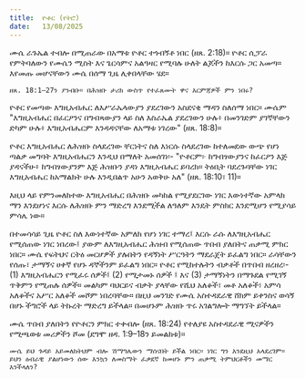 ```yaml
---
title:  ዮቶር (የትሮ)
date:   13/08/2025
---
```



ሙሴ ራጉኤል ተብሎ በሚጠራው በአማቱ ዮቶር ተጎብኝቶ ነበር (ዘጸ. 2:18)። ዮቶር ሲፓራ የምትባለውን የሙሴን ሚስት እና ጌርሳምና አልዓዛር የሚባሉ ሁለት ልጆችን ከእርሱ ጋር አመጣ። እየመጡ መሆናቸውን ሙሴ በሰማ ጊዜ ሊቀበላቸው ሄደ።

`ዘጸ. 18:1–27ን ያንብቡ። በሕዝቡ ታሪክ ውስጥ የተፈጸሙት ዋና እርምጃዎች ምን ነበሩ?`

ዮቶር የመጣው እግዚአብሔር ለእሥራኤላውያን ያደረገውን አስደናቂ ማዳን ስለሰማ ነበር። ሙሴም "እግዚአብሔር በፈርዖንና በግብጻውያን ላይ ስለ እስራኤል ያደረገውን ሁሉ፥ በመንገድም ያገኛቸውን ድካም ሁሉ፥ እግዚአብሔርም እንዳዳናቸው ለአማቱ ነገረው" (ዘጸ. 18:8)።

ዮቶር እግዚአብሔር ለሕዝቡ ስላደረገው ቸርነትና ስለ እነርሱ ስላደረገው ከተለመደው ውጭ የሆነ ጣልቃ መግባት እግዚአብሔርን እንዲህ በማለት አመሰገነ፡- "ዮቶርም፦ ከግብፃውያንና ከፈርዖን እጅ ያዳናችሁ፥ ከግብፃውያንም እጅ ሕዝቡን ያዳነ እግዚአብሔር ይባረክ። ትዕቢት ባደረጉባቸው ነገር እግዚአብሔር ከአማልክት ሁሉ እንዲበልጥ አሁን አወቅሁ አለ" (ዘጸ. 18:10፣ 11)።

እዚህ ላይ የምንመለከተው እግዚአብሔር በሕዝቡ መካከል የሚያደርገው ነገር እውነተኛው አምላክ ማን እንደሆነና እርሱ ለሕዝቡ ምን ማድረግ እንደሚችል ለዓለም እንዴት ምስክር እንደሚሆን የሚያሳይ ምሳሌ ነው።

በተመሳሳይ ጊዜ ዮቶር ስለ እውነተኛው አምለክ የሆነ ነገር ተማረ፤ እርሱ ራሱ ለእግዚአብሔር የሚሰጠው ነገር ነበረው፤ ያውም ለእግዚአብሔር ሕዝብ የሚሰጠው ጥበብ ያለበትና ጠቃሚ ምክር ነበር። ሙሴ የፍትህና ርትዕ መርሆዎች ያሉበትን የዳኝነት ሥርዓትን ማደራጀት ይፈልግ ነበር። ራሳቸውን የሰጡ፣ ታማኝና ሀቀኛ የሆኑ ዳኞችንም ይፈልግ ነበር። ዮቶር የሚከተሉትን ብቃቶች በጥበብ ዘረዘረ፡- (1) እግዚአብሔርን የሚፈሩ ሰዎች፤ (2) የሚታመኑ ሰዎች ፤ እና (3) ታማኝነትን በማጉደል የሚገኝ ጥቅምን የሚጠሉ ሰዎች። መልካም ባህርይና ብቃት ያላቸው የሺህ አለቆች፣ መቶ አለቆች፣ አምሳ አለቆችና አሥር አለቆች መሾም ነበረባቸው። በዚህ መንገድ የሙሴ አስተዳደራዊ ሸክም ይቀንስና ወሳኝ በሆኑ ችግሮች ላይ ትኩረት ማድረግ ይችላል። በመሆኑም ሕዝቡ ጥሩ አገልግሎት ማግኘት ይችላል።

ሙሴ ጥበብ ያለበትን የዮቶርን ምክር ተቀብሎ (ዘጸ. 18:24) የተለያዩ አስተዳደራዊ ሚናዎችን የሚጫወቱ መሪዎችን ሾመ (ደግሞ ዘዳ. 1:9–18ን ይመልከቱ)።

`ሙሴ ይህ ጉዳይ አይመለከትህም ብሎ ሽማግሌውን ማሰናበት ይችል ነበር። ነገር ግን እንደዚህ አላደረገም። ይህን ዕብራዊ ያልሆነውን ሰው እንኳን ለመስማት ፈቃደኛ ከመሆኑ ምን ጠቃሚ ትምህርቶችን መማር እንችላለን?`